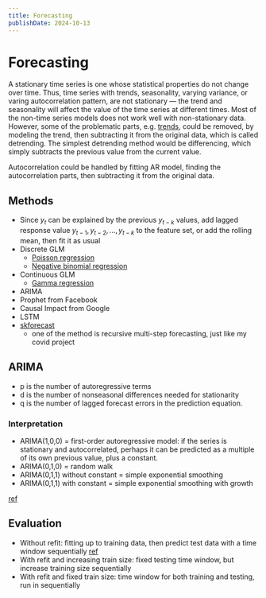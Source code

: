 ```yaml
---
title: Forecasting
publishDate: 2024-10-13
---
```


# Forecasting

A stationary time series is one whose statistical properties do not change over time. Thus, time series with trends, seasonality, varying variance, or varing autocorrelation pattern, are not stationary — the trend and seasonality will affect the value of the time series at different times. Most of the non-time series models does not work well with non-stationary data. However, some of the problematic parts, e.g. [trends](https://machinelearningmastery.com/time-series-trends-in-python/), could be removed, by modeling the trend, then subtracting it from the original data, which is called detrending. The simplest detrending method would be differencing, which simply subtracts the previous value from the current value.

Autocorrelation could be handled by fitting AR model, finding the autocorrelation parts, then subtracting it from the original data.

## Methods

- Since $y_t$ can be explained by the previous $y_{t-k}$ values, add lagged response value $y_{t-1}, y_{t-2}, ..., y_{t-k}$ to the feature set, or add the rolling mean, then fit it as usual
- Discrete GLM
  - [Poisson regression](https://www.pymc.io/projects/examples/en/latest/generalized_linear_models/GLM-poisson-regression.html)
  - [Negative binomial regression](https://www.pymc.io/projects/examples/en/latest/generalized_linear_models/GLM-negative-binomial-regression.html)
- Continuous GLM
  - [Gamma regression](https://juanitorduz.github.io/gamma_gamma_pymc/)
- ARIMA
- Prophet from Facebook
- Causal Impact from Google
- LSTM
- [skforecast](https://cienciadedatos.net/documentos/py27-time-series-forecasting-python-scikitlearn.html)
  - one of the method is recursive multi-step forecasting, just like my covid project

## ARIMA

- p is the number of autoregressive terms
- d is the number of nonseasonal differences needed for stationarity
- q is the number of lagged forecast errors in the prediction equation.

### Interpretation

- ARIMA(1,0,0) = first-order autoregressive model: if the series is stationary and autocorrelated, perhaps it can be predicted as a multiple of its own previous value, plus a constant.
- ARIMA(0,1,0) = random walk
- ARIMA(0,1,1) without constant = simple exponential smoothing
- ARIMA(0,1,1) with constant = simple exponential smoothing with growth

[ref](https://people.duke.edu/~rnau/411arim.htm)

## Evaluation

- Without refit: fitting up to training data, then predict test data with a time window sequentially [ref](https://medium.com/@mouse3mic3/a-practical-guide-on-scikit-learn-for-time-series-forecasting-bbd15b611a5d)
- With refit and increasing train size: fixed testing time window, but increase training size sequentially
- With refit and fixed train size: time window for both training and testing, run in sequentially
